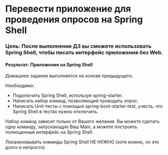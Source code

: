 # Перевести приложение для проведения опросов на Spring Shell

### Цель: После выполнения ДЗ вы сможете использовать Spring Shell, чтобы писать интерфейс приложения без Web.
#### Результат: Приложение на Spring Shell

Домашнее задание выполняется на основе предыдущего.

Необходимо:

* Подключить Spring Shell, используя spring-starter.
* Написать набор команд, позволяющий проводить опрос.
* Написать Unit-тесты с помощью spring-boot-starter-test, учесть, что Spring Shell в тестах нужно отключить.

Набор команд зависит только от Вашего желания. Вы можете сделать одну команду, запускающую Ваш Main, а можете построить полноценный интерфейс на Spring Shell.

Локализовывать команды Spring Shell НЕ НУЖНО (хотя можно, но это долго и непросто).
